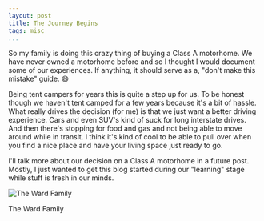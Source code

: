 ```yaml
---
layout: post  
title: The Journey Begins  
tags: misc  
...
```


So my family is doing this crazy thing of buying a Class A motorhome. We
have never owned a motorhome before and so I thought I would document
some of our experiences. If anything, it should serve as a, "don't make
this mistake" guide. :smile:

Being tent campers for years this is quite a step up for us. To be
honest though we haven't tent camped for a few years because it's a bit
of hassle. What really drives the decision (for me) is that we just want
a better driving experience. Cars and even SUV's kind of suck for long
interstate drives. And then there's stopping for food and gas and not
being able to move around while in transit. I think it's kind of cool to
be able to pull over when you find a nice place and have your living
space just ready to go.

I'll talk more about our decision on a Class A motorhome in a future
post. Mostly, I just wanted to get this blog started during our
"learning" stage while stuff is fresh in our minds.

![The Ward Family](http://mike-ward.net/cdn/images/about/family.jpg)

The Ward Family
